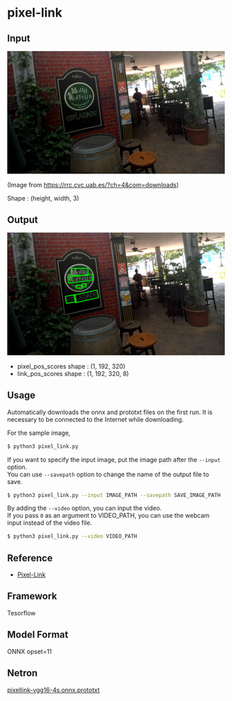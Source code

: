 # pixel-link

## Input

![Input](img_249.jpg)

(Image from https://rrc.cvc.uab.es/?ch=4&com=downloads)

Shape : (height, width, 3)  

## Output

![Output](output.png)

- pixel_pos_scores shape : (1, 192, 320)
- link_pos_scores shape : (1, 192, 320, 8)

## Usage
Automatically downloads the onnx and prototxt files on the first run.
It is necessary to be connected to the Internet while downloading.

For the sample image,
``` bash
$ python3 pixel_link.py
```

If you want to specify the input image, put the image path after the `--input` option.  
You can use `--savepath` option to change the name of the output file to save.
```bash
$ python3 pixel_link.py --input IMAGE_PATH --savepath SAVE_IMAGE_PATH
```

By adding the `--video` option, you can input the video.   
If you pass `0` as an argument to VIDEO_PATH, you can use the webcam input instead of the video file.
```bash
$ python3 pixel_link.py --video VIDEO_PATH
```

## Reference

- [Pixel-Link](https://github.com/ZJULearning/pixel_link)

## Framework

Tesorflow

## Model Format

ONNX opset=11

## Netron

[pixellink-vgg16-4s.onnx.prototxt](https://netron.app/?url=https://storage.googleapis.com/ailia-models/pixel_link/pixellink-vgg16-4s.onnx.prototxt)

